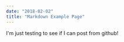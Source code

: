 ```yaml
---
date: "2018-02-02"
title: "Markdown Example Page"
---
```


I'm just testing to see if I can post from github!

